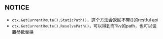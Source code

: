 #

## NOTICE
 - `ctx.GetCurrentRoute().StaticPath()`，这个方法会返回不带{}的restful api
 - `ctx.GetCurrentRoute().ResolvePath()`，可以得到有%v的path，也可以设置参数替换